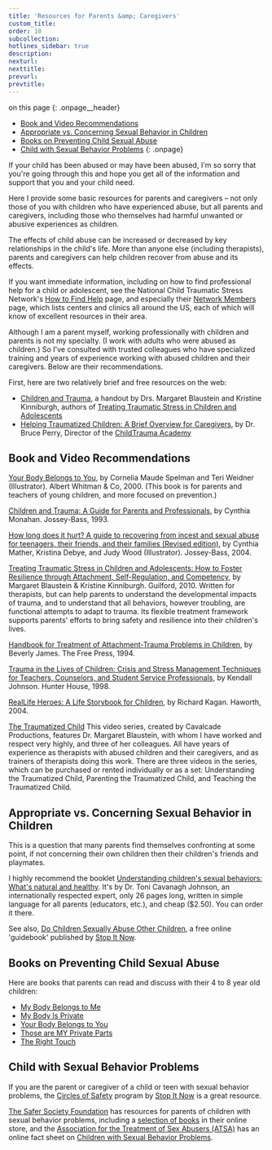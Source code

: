 ```yaml
---
title: 'Resources for Parents &amp; Caregivers'
custom_title:
order: 10
subcollection:
hotlines_sidebar: true
description:
nexturl:
nexttitle:
prevurl:
prevtitle:
---
```



on this page
{: .onpage__header}

* [Book and Video Recommendations](#book-and-video-recommendations)
* [Appropriate vs. Concerning Sexual Behavior in Children](#appropriate-vs-concerning-sexual-behavior-in-children)
* [Books on Preventing Child Sexual Abuse](#books-on-preventing-child-sexual-abuse)
* [Child with Sexual Behavior Problems](#child-with-sexual-behavior-problems)
{: .onpage}

If your child has been abused or may have been abused, I'm so sorry that you're going through this and hope you get all of the information and support that you and your child need.

Here I provide some basic resources for parents and caregivers – not only those of you with children who have experienced abuse, but all parents and caregivers, including those who themselves had harmful unwanted or abusive experiences as children.

The effects of child abuse can be increased or decreased by key relationships in the child's life. More than anyone else (including therapists), parents and caregivers can help children recover from abuse and its effects.

If you want immediate information, including on how to find professional help for a child or adolescent, see the National Child Traumatic Stress Network's [How to Find Help](http://www.nctsnet.org/nccts/nav.do?pid=ctr_aud_prnt_gethelp) page, and especially their [Network Members](http://www.nctsnet.org/nccts/nav.do?pid=abt_ntwk) page, which lists centers and clinics all around the US, each of which will know of excellent resources in their area.

Although I am a parent myself, working professionally with children and parents is not my specialty. (I work with adults who were abused as children.) So I've consulted with trusted colleagues who have specialized training and years of experience working with abused children and their caregivers. Below are their recommendations.

First, here are two relatively brief and free resources on the web:

* [Children and Trauma](http://www.jimhopper.com/pdfs/ChildrenAndTrauma.pdf), a handout by Drs. Margaret Blaustein and Kristine Kinniburgh, authors of [Treating Traumatic Stress in Children and Adolescents](http://www.amazon.com/dp/1606236253/ref=nosim/?tag=jimhoppercom-20)
* [Helping Traumatized Children: A Brief Overview for Caregivers](https://childtrauma.org/wp-content/uploads/2014/01/Helping_Traumatized_Children_Caregivers_Perry1.pdf), by Dr. Bruce Perry, Director of the [ChildTrauma Academy](http://www.childtrauma.org/)


[](http://www.childtrauma.org/)

## Book and Video Recommendations

[Your Body Belongs to You](http://www.amazon.com/dp/0807594733/ref=nosim/?tag=jimhoppercom-20), by Cornelia Maude Spelman and Teri Weidner (Illustrator). Albert Whitman & Co, 2000. (This book is for parents and teachers of young children, and more focused on prevention.)

[Children and Trauma: A Guide for Parents and Professionals](http://www.amazon.com/dp/0787910716/ref=nosim/?tag=jimhoppercom-20), by Cynthia Monahan. Jossey-Bass, 1993.

[How long does it hurt? A guide to recovering from incest and sexual abuse for teenagers, their friends, and their families (Revised edition)](http://www.amazon.com/dp/0787975699/ref=nosim/?tag=jimhoppercom-20), by Cynthia Mather, Kristina Debye, and Judy Wood (Illustrator). Jossey-Bass, 2004.

[Treating Traumatic Stress in Children and Adolescents: How to Foster Resilience through Attachment, Self-Regulation, and Competency](http://www.amazon.com/dp/1606236253/ref=nosim/?tag=jimhoppercom-20), by Margaret Blaustein & Kristine Kinniburgh. Guilford, 2010. Written for therapists, but can help parents to understand the developmental impacts of trauma, and to understand that all behaviors, however troubling, are functional attempts to adapt to trauma. Its flexible treatment framework supports parents' efforts to bring safety and resilience into their children's lives.

[Handbook for Treatment of Attachment-Trauma Problems in Children](http://www.amazon.com/dp/0029160057/ref=nosim/?tag=jimhoppercom-20), by Beverly James. The Free Press, 1994.

[Trauma in the Lives of Children: Crisis and Stress Management Techniques for Teachers, Counselors, and Student Service Professionals](http://www.amazon.com/dp/0897932323/ref=nosim/?tag=jimhoppercom-20), by Kendall Johnson. Hunter House, 1998.

[RealLife Heroes: A Life Storybook for Children](http://www.amazon.com/dp/0789021641/ref=nosim/?tag=jimhoppercom-20), by Richard Kagan. Haworth, 2004.

[The Traumatized Child](http://www.cavalcadeproductions.com/traumatized-children.html) This video series, created by Cavalcade Productions, features Dr. Margaret Blaustein, with whom I have worked and respect very highly, and three of her colleagues. All have years of experience as therapists with abused children and their caregivers, and as trainers of therapists doing this work. There are three videos in the series, which can be purchased or rented individually or as a set: Understanding the Traumatized Child, Parenting the Traumatized Child, and Teaching the Traumatized Child.

## Appropriate vs. Concerning Sexual Behavior in Children

This is a question that many parents find themselves confronting at some point, if not concerning their own children then their children's friends and playmates.

I highly recommend the booklet [Understanding children's sexual behaviors: What's natural and healthy](http://www.tcavjohn.com/products.php#Fundamentals). It's by Dr. Toni Cavanagh Johnson, an internationally respected expert, only 26 pages long, written in simple language for all parents (educators, etc.), and cheap ($2.50). You can order it there.

See also, [Do Children Sexually Abuse Other Children](http://www.stopitnow.org/guidebooks#DoChildrenAbuse), a free online 'guidebook' published by [Stop It Now](http://www.stopitnow.org/).

## Books on Preventing Child Sexual Abuse

Here are books that parents can read and discuss with their 4 to 8 year old children:

* [My Body Belongs to Me](http://www.amazon.com/dp/0982121601/ref=nosim/?tag=jimhoppercom-20)
* [My Body Is Private](http://www.amazon.com/dp/0807553190/ref=nosim/?tag=jimhoppercom-20)
* [Your Body Belongs to You](http://www.amazon.com/dp/0807594733/ref=nosim/?tag=jimhoppercom-20)
* [Those are MY Private Parts](http://www.thosearemyprivateparts.com/)
* [The Right Touch](http://www.amazon.com/dp/0807594733/ref=nosim/?tag=jimhoppercom-20)


## Child with Sexual Behavior Problems

If you are the parent or caregiver of a child or teen with sexual behavior problems, the [Circles of Safety](http://www.stopitnow.org/circles-of-safety) program by&nbsp;[Stop It Now](http://www.stopitnow.org/)&nbsp;is a great resource.

[The Safer Society Foundation](http://www.safersociety.org/) has resources for parents of children with sexual behavior problems, including a [selection of books](http://www.safersociety.org/cgi-bin/commerce.cgi?search=action&amp;category=0040&amp;sortorder=descending) in their online store, and the [Association for the Treatment of Sex Abusers (ATSA)](http://www.atsa.com/) has an online fact sheet on [Children with Sexual Behavior Problems](http://www.atsa.com/children-sexual-behavior-problems).